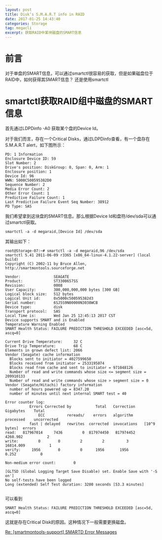 ```yaml
---
layout: post
title: Disk‘s S.M.A.R.T info in RAID
date: 2017-01-25 14:43:40
categories: Storage
tag: megacli
excerpt: 获取RAID中某块磁盘的SMART信息
---
```


# 前言

对于单盘的SMART信息，可以通过smartctl很容易的获取，但是如果磁盘位于RAID中，如何获得其SMART信息？
还是使用smartctl

# smartctl获取RAID组中磁盘的SMART信息

首先通过LDPDinfo -A0 获取某个盘的Device Id。

对于我们而言，存在一个Critical Disks，通过LDPDinfo查看，有一个盘存在 S.M.A.R.T alert，如下图所示：

```
PD: 1 Information
Enclosure Device ID: 59
Slot Number: 2
Drive's position: DiskGroup: 0, Span: 0, Arm: 1
Enclosure position: 1
Device Id: 96
WWN: 5000C500595382D0
Sequence Number: 2
Media Error Count: 2
Other Error Count: 1
Predictive Failure Count: 1
Last Predictive Failure Event Seq Number: 38912
PD Type: SAS
```

我们希望拿到这块盘的SMART信息。那么根据Device Id和盘符/dev/sda可以通过smartctl获取。

```
smartctl -a -d megaraid,[Device Id] /dev/sda
```

其输出如下：

```
root@Storage-07:~# smartctl -a -d megaraid,96 /dev/sda
smartctl 5.41 2011-06-09 r3365 [x86_64-linux-4.1.22-server] (local build)
Copyright (C) 2002-11 by Bruce Allen, http://smartmontools.sourceforge.net
 
Vendor:               SEAGATE
Product:              ST3300657SS    
Revision:             0008
User Capacity:        300,000,000,000 bytes [300 GB]
Logical block size:   512 bytes
Logical Unit id:      0x5000c500595382d3
Serial number:        6SJ5S9N00000N3038WCB
Device type:          disk
Transport protocol:   SAS
Local Time is:        Wed Jan 25 12:45:13 2017 CST
Device supports SMART and is Enabled
Temperature Warning Enabled
SMART Health Status: FAILURE PREDICTION THRESHOLD EXCEEDED [asc=5d, ascq=0]
 
Current Drive Temperature:     32 C
Drive Trip Temperature:        68 C
Elements in grown defect list: 2066
Vendor (Seagate) cache information
  Blocks sent to initiator = 4027599650
  Blocks received from initiator = 2533195074
  Blocks read from cache and sent to initiator = 971048126
  Number of read and write commands whose size <= segment size = 209910133
  Number of read and write commands whose size > segment size = 0
Vendor (Seagate/Hitachi) factory information
  number of hours powered up = 8347.20
  number of minutes until next internal SMART test = 40
 
Error counter log:
           Errors Corrected by           Total   Correction     Gigabytes    Total
               ECC          rereads/    errors   algorithm      processed    uncorrected
           fast | delayed   rewrites  corrected  invocations   [10^9 bytes]  errors
read:   817967014     7436         0  817974450   817974452       4260.902           2
write:         0        0         2         2          3      16814.009           1
verify:     1956        0         0      1956       1956          0.252           0
 
Non-medium error count:        0
 
[GLTSD (Global Logging Target Save Disable) set. Enable Save with '-S on']
No self-tests have been logged
Long (extended) Self Test duration: 3200 seconds [53.3 minutes]
 
```

可以看到

```
SMART Health Status: FAILURE PREDICTION THRESHOLD EXCEEDED [asc=5d, ascq=0]
```
这就是存在Critical Disk的原因。这种情况下一般需要更换磁盘。

[Re: [smartmontools-support] SMARTD Error Messages](https://sourceforge.net/p/smartmontools/mailman/message/18992517/)


